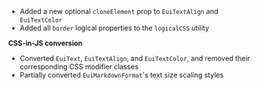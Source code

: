 - Added a new optional `cloneElement` prop to `EuiTextAlign` and `EuiTextColor`
- Added all `border` logical properties to the `logicalCSS` utility

**CSS-in-JS conversion**

- Converted `EuiText`, `EuiTextAlign`, and `EuiTextColor`, and removed their corresponding CSS modifier classes
- Partially converted `EuiMarkdownFormat`'s text size scaling styles
